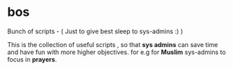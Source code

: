 # bos
Bunch of scripts - ( Just to give best sleep to sys-admins :) )

This is the collection of useful scripts , so that **sys admins** can save time and have fun with more higher objectives. for e.g for **Muslim** sys-admins to focus in **prayers**. 

